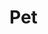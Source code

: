 # Pet

<!-- Use the <api-doc> element to specify a group of endpoints with a certain tag.
Open the Writerside review to the right to see the result. -->

<api-doc openapi-path="./../openapi.yaml" tag="pet"/>
